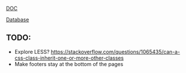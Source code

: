 [DOC](https://docs.google.com/document/d/1yc5-OVwv479ZF38MzWlKc9_w-5nIRfYCWxpPrJ_8tp4/edit)

[Database](https://www.draw.io/#G19gvFu-5DhesNLPpEbtIoWQu4_ogbwmRx)


## TODO:
* Explore LESS? https://stackoverflow.com/questions/1065435/can-a-css-class-inherit-one-or-more-other-classes
* Make footers stay at the bottom of the pages
